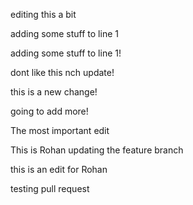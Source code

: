 
editing this a bit 


adding some stuff to line 1

adding some stuff to line 1!

dont like this nch update!

this is a new change!

going to add more!



The most important edit

This is Rohan updating the feature branch

this is an edit for Rohan


testing pull request

